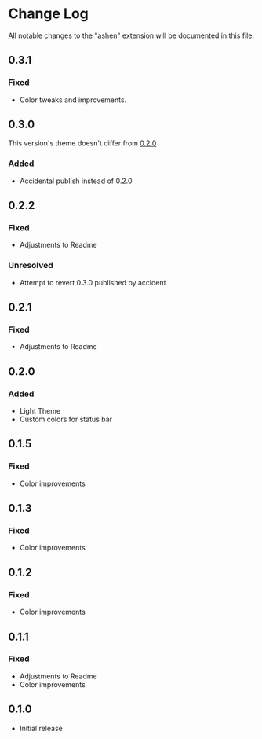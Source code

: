 # Change Log

All notable changes to the "ashen" extension will be documented in this file.

## 0.3.1

### Fixed

- Color tweaks and improvements.

## 0.3.0

This version's theme doesn't differ from [0.2.0](#020)

### Added

- Accidental publish instead of 0.2.0

## 0.2.2

### Fixed

- Adjustments to Readme

### Unresolved

- Attempt to revert 0.3.0 published by accident

## 0.2.1

### Fixed

- Adjustments to Readme

## 0.2.0

### Added

- Light Theme
- Custom colors for status bar

## 0.1.5

### Fixed

- Color improvements

## 0.1.3

### Fixed

- Color improvements

## 0.1.2

### Fixed

- Color improvements

## 0.1.1

### Fixed

- Adjustments to Readme
- Color improvements

## 0.1.0

- Initial release
